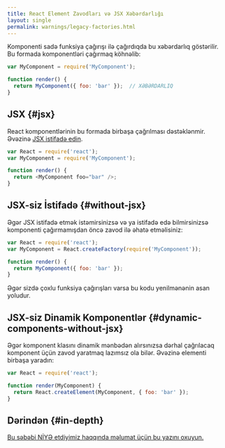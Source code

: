 ```yaml
---
title: React Element Zavodları və JSX Xəbərdarlığı
layout: single
permalink: warnings/legacy-factories.html
---
```


Komponenti sadə funksiya çağırışı ilə çağırdıqda bu xəbərdarlıq göstərilir. Bu formada komponentləri çağırmaq köhnəlib:

```javascript
var MyComponent = require('MyComponent');

function render() {
  return MyComponent({ foo: 'bar' });  // XƏBƏRDARLIQ
}
```

## JSX {#jsx}

React komponentlərinin bu formada birbaşa çağrılması dəstəklənmir. Əvəzinə [JSX istifadə edin](/docs/jsx-in-depth.html).

```javascript
var React = require('react');
var MyComponent = require('MyComponent');

function render() {
  return <MyComponent foo="bar" />;
}
```

## JSX-siz İstifadə {#without-jsx}

Əgər JSX istifadə etmək istəmirsinizsə və ya istifadə edə bilmirsinizsə komponenti çağırmamışdan öncə zavod ilə əhatə etməlisiniz:

```javascript
var React = require('react');
var MyComponent = React.createFactory(require('MyComponent'));

function render() {
  return MyComponent({ foo: 'bar' });
}
```

Əgər sizdə çoxlu funksiya çağırışları varsa bu kodu yenilmənənin asan yoludur.

## JSX-siz Dinamik Komponentlər {#dynamic-components-without-jsx}

Əgər komponent klasını dinamik mənbədən alırsınızsa dərhal çağrılacaq komponent üçün zavod yaratmaq lazımsız ola bilər. Əvəzinə elementi birbaşa yaradın:

```javascript
var React = require('react');

function render(MyComponent) {
  return React.createElement(MyComponent, { foo: 'bar' });
}
```

## Dərindən {#in-depth}

[Bu səbəbi NİYƏ etdiyimiz haqqında məlumat üçün bu yazını oxuyun.](https://gist.github.com/sebmarkbage/d7bce729f38730399d28)
